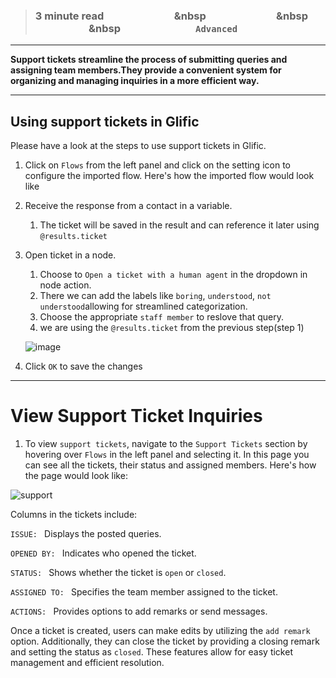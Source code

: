 > ### **3 minute read &nbsp; &nbsp; &nbsp; &nbsp; &nbsp; &nbsp; &nbsp; &nbsp; &nbsp; &nbsp; &nbsp; &nbsp; &nbsp; &nbsp; &nbsp &nbsp; &nbsp; &nbsp; &nbsp; &nbsp; &nbsp; &nbsp; &nbsp; &nbsp; &nbsp; &nbsp; &nbsp; &nbsp; &nbsp; &nbsp &nbsp; &nbsp; &nbsp; &nbsp; &nbsp; &nbsp; &nbsp; &nbsp; &nbsp; &nbsp; &nbsp; &nbsp; &nbsp; &nbsp; &nbsp &nbsp; &nbsp; &nbsp; &nbsp; &nbsp; &nbsp; &nbsp; &nbsp; &nbsp; &nbsp; &nbsp; &nbsp; &nbsp; &nbsp; &nbsp; `Advanced`**
___

**Support tickets streamline the process of submitting queries and assigning team members.They provide a convenient system for organizing and managing inquiries in a more efficient way.**

___
## Using support tickets in Glific

Please have a look at the steps to use support tickets in Glific.

 1. Click on `Flows` from the left panel and click on the setting icon to configure the imported flow. Here's how the imported flow would look like



2. Receive the response from a contact in a variable.



   1. The ticket will be saved in the result and can reference it later using `@results.ticket`

3. Open ticket in a node.
    1. Choose to `Open a ticket with a human agent` in the dropdown in node action.
    1. There we can add the labels like `boring`, `understood`, `not understood`allowing for streamlined categorization.
    1. Choose the appropriate `staff member` to reslove that query.
    1. we are using the `@results.ticket` from the previous step(step 1)
       
    ![image](https://github.com/glific/docs/assets/90472056/72c47272-e800-4e52-bc12-f9f2280975cf)


4. Click `OK` to save the changes


___
# View Support Ticket Inquiries

1. To view `support tickets`, navigate to the `Support Tickets` section by hovering over `Flows` in the left panel and selecting it. In this page you can see all the tickets, their status and assigned members. Here's how the page would look like:
   
![support](https://github.com/glific/docs/assets/90472056/c787bd94-07a8-4111-8f49-cca6e6c1ee2f)

Columns in the tickets include:

`ISSUE: ` Displays the posted queries.

`OPENED BY: ` Indicates who opened the ticket.

`STATUS: ` Shows whether the ticket is `open` or `closed`.

`ASSIGNED TO: ` Specifies the team member assigned to the ticket.

`ACTIONS: ` Provides options to add remarks or send messages.


Once a ticket is created, users can make edits by utilizing the `add remark` option. Additionally, they can close the ticket by providing a closing remark and setting the status as `closed`. These features allow for easy ticket management and efficient resolution.


